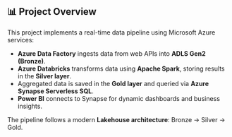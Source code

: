 ## 📊 Project Overview

This project implements a real-time data pipeline using Microsoft Azure services:

- **Azure Data Factory** ingests data from web APIs into **ADLS Gen2 (Bronze)**.
- **Azure Databricks** transforms data using **Apache Spark**, storing results in the **Silver layer**.
- Aggregated data is saved in the **Gold layer** and queried via **Azure Synapse Serverless SQL**.
- **Power BI** connects to Synapse for dynamic dashboards and business insights.

The pipeline follows a modern **Lakehouse architecture**: Bronze → Silver → Gold.

